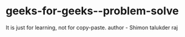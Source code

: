 # geeks-for-geeks--problem-solve
It is just for learning, not for copy-paste.
author - Shimon talukder raj 
